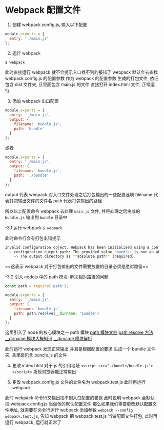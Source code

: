 # Webpack 配置文件

1. 创建 webpack.config.js, 输入以下配置

```js
module.exports = {
  entry: './main.js'
};
```

2. 运行 webpack

```bash
$ webpack
```

此时直接运行 webpack 就不会提示入口找不到的报错了
webpack 默认会去查找 webpack.config.js 的配置参数 作为 webpack 的配置参数
生成的打包文件, 依旧包含 dist 文件夹, 且里面包含 main.js 的文件
直接打开 index.html 文件, 正常运行

3. 添加 webpack 出口配置

```js
module.exports = {
  entry: './main.js',
  output: {
    filename: 'bundle.js',
    path: 'bundle'
  }
};
```

或者

```js
module.exports = {
  entry: './main.js',
  output: {
    filename: 'bundle.js',
    path: './bundle'
  }
};
```

output 代表 wenpack 对入口文件处理之后打包输出的一些配置选项
filename 代表打包输出文件的文件名
path 代表打包输出的路径

所以以上配置命令 webpack 去处理 `main.js` 文件, 并将处理之后生成的 `bundle.js` 输出到 `bundle` 目录中

-3.1 运行 webpack `$ webpack`

此时命令行会有打包出错提示

```bash
Invalid configuration object. Webpack has been initialised using a configuration object that does not match the API schema.
  - configuration.output.path: The provided value "bundle" is not an absolute path!
    -> The output directory as **absolute path** (required).
```

==这表示 webpack 对于打包输出的文件需要放置的目录必须是绝对路径==

-3.2 引入 nodejs 中的 path 模块, 解决相对路径的问题

```js
const path = require('path');

module.exports = {
  entry: './main.js',
  output: {
    filename: 'bundle.js',
    path: path.resolve(__dirname, 'bundle')
  }
};
```

这里引入了 node 的核心模块之一 path 模块
[path 模块文档](http://nodejs.cn/api/path.html)
[path.resolve 方法](http://nodejs.cn/api/path.html#path_path_resolve_paths)
[\_\_dirname 模块大概知识](http://nodejs.cn/api/globals.html#globals_dirname)
[\_\_dirname 模块解析](http://nodejs.cn/api/modules.html#modules_dirname)

此时运行 webpack 发现正常输出 并且是根据配置的要求 生成一个 bundle 文件夹, 且里面包含 bundle.js 的文件

4. 更改 index.html 对于 js 的引用地址 `<script src="./bundle/bundle.js"></script>` 发现浏览器能正常输出

5. 更改 webpack.config.js 文件的文件名为 webpack.test.js 此时再运行 webpack

此时 webpack 命令行又输出找不到入口配置的错误
此时说明 webpack 会默认把 webpack.config.js 当做他的默认配置文件
那么如果我们需要更改默认配置文件地址, 就需要在命令行运行 webpack 添加参数 `webpack --config webpack.test.js`, 告知 webpack 把 webpack.test.js 当做配置文件打包, 此时再运行 webpack, 运行就正常了
